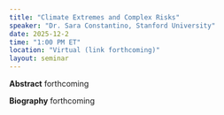 ```yaml
---
title: "Climate Extremes and Complex Risks"
speaker: "Dr. Sara Constantino, Stanford University"
date: 2025-12-2
time: "1:00 PM ET"
location: "Virtual (link forthcoming)"
layout: seminar
---
```


**Abstract**
forthcoming

**Biography**
forthcoming
